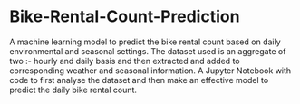 # Bike-Rental-Count-Prediction
A machine learning model to predict the bike rental count based on daily environmental and seasonal settings. The dataset used is an aggregate of two :- hourly and daily basis and then extracted and added to corresponding weather and seasonal information. A Jupyter Notebook with code to first analyse the dataset and then make an effective model to predict the daily bike rental count.
